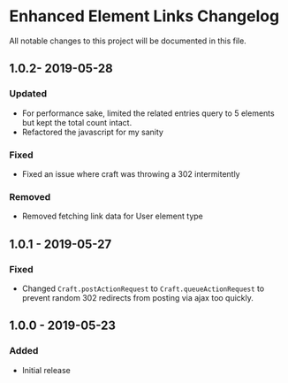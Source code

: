 # Enhanced Element Links Changelog

All notable changes to this project will be documented in this file.

## 1.0.2- 2019-05-28
### Updated
- For performance sake, limited the related entries query to 5 elements but kept the total count intact.
- Refactored the javascript for my sanity

### Fixed
- Fixed an issue where craft was throwing a 302 intermitently

### Removed
- Removed fetching link data for User element type

## 1.0.1 - 2019-05-27
### Fixed
- Changed `Craft.postActionRequest` to `Craft.queueActionRequest` to prevent random 302 redirects from posting via ajax too quickly.

## 1.0.0 - 2019-05-23
### Added
- Initial release
